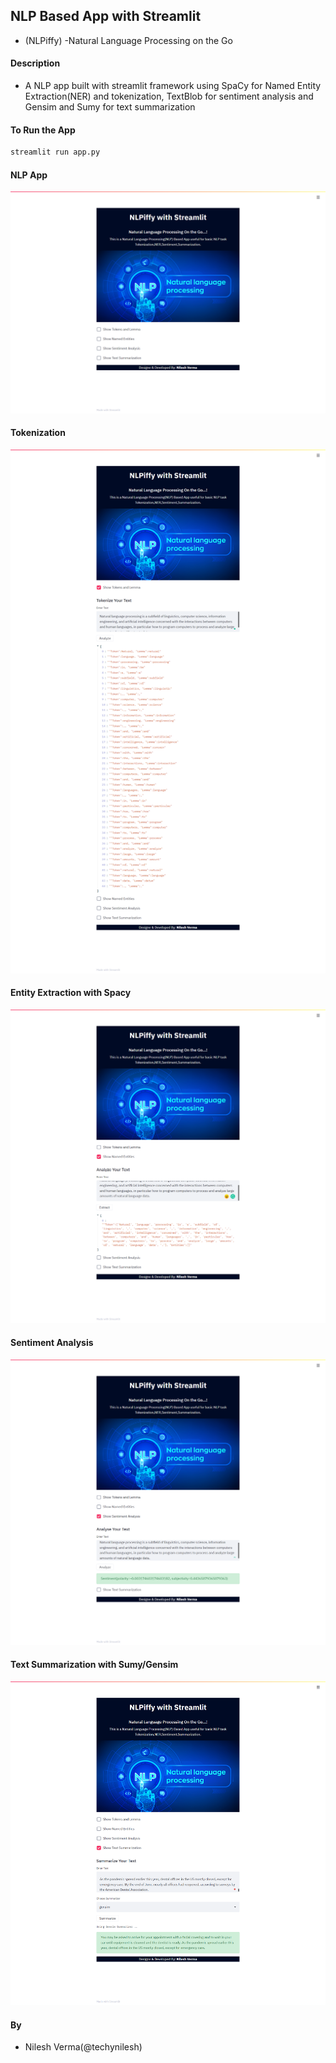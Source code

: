 ## NLP Based App with Streamlit
+ (NLPiffy) -Natural Language Processing on the Go

#### Description
+ A NLP app built with streamlit framework using SpaCy for Named Entity Extraction(NER) and tokenization, TextBlob for sentiment analysis and Gensim and Sumy for text summarization

#### To Run the App
```bash
streamlit run app.py
```

#### NLP App
![](images/image01.png)


#### Tokenization
![](images/image02.png)

#### Entity Extraction with Spacy
![](images/image03.png)

#### Sentiment Analysis
![](images/image04.png)

#### Text Summarization with Sumy/Gensim
![](images/image06.png)


#### By
+ Nilesh Verma(@techynilesh)
